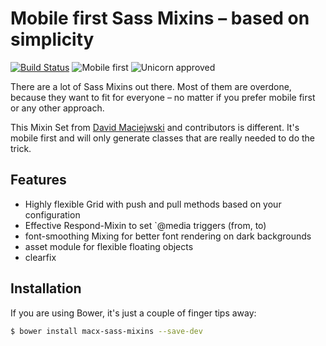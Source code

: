 Mobile first Sass Mixins – based on simplicity 
===========

[![Build Status](https://travis-ci.org/macx/sass-mixins.svg?branch=master)](https://travis-ci.org/macx/sass-mixins) ![Mobile first](https://img.shields.io/badge/RWD-mobilefirst-lightgrey.svg?style=flat) ![Unicorn approved](http://img.shields.io/badge/unicorn-approved-ff69b4.svg?style=flat)

There are a lot of Sass Mixins out there. Most of them are overdone,
because they want to fit for everyone – no matter if you prefer mobile first
or any other approach.

This Mixin Set from [David Maciejwski](https://plus.google.com/102458928073783517690?rel=author) and contributors is different.
It's mobile first and will only generate classes that are really needed
to do the trick.

## Features

* Highly flexible Grid with push and pull methods based on your configuration
* Effective Respond-Mixin to set `@media triggers (from, to)
* font-smoothing Mixing for better font rendering on dark backgrounds
* asset module for flexible floating objects
* clearfix

## Installation

If you are using Bower, it's just a couple of finger tips away:

```sh
$ bower install macx-sass-mixins --save-dev
```
